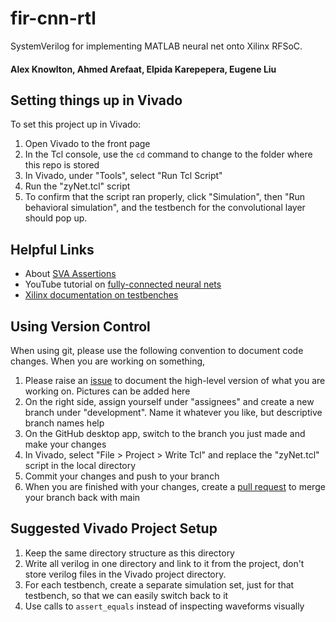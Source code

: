 # fir-cnn-rtl
SystemVerilog for implementing MATLAB neural net onto Xilinx RFSoC.

#### Alex Knowlton, Ahmed Arefaat, Elpida Karepepera, Eugene Liu

## Setting things up in Vivado
To set this project up in Vivado:
1. Open Vivado to the front page
2. In the Tcl console, use the `cd` command to change to the folder where this repo is stored
3. In Vivado, under "Tools", select "Run Tcl Script"
4. Run the "zyNet.tcl" script
5. To confirm that the script ran properly, click "Simulation", then "Run behavioral simulation", and the testbench for the convolutional layer should pop up.

## Helpful Links
- About [SVA Assertions](https://www.systemverilog.io/verification/sva-basics/#:~:text=SystemVerilog%20Assertions%20%28SVA%29%20is%20essentially%20a%20language%20construct,in%20a%20SystemVerilog%20format%20which%20tools%20can%20understand.)
- YouTube tutorial on [fully-connected neural nets](https://www.youtube.com/watch?v=rw_JITpbh3k&list=PLJePd8QU_LYKZwJnByZ8FHDg5l1rXtcIq)
- [Xilinx documentation on testbenches](https://www.xilinx.com/content/dam/xilinx/support/documents/university/Vivado-Teaching/HDL-Design/2015x/Verilog/docs-pdf/lab4.pdf)

## Using Version Control
When using git, please use the following convention to document code changes. When you are working on something,
1. Please raise an [issue](https://github.com/Codax2000/fir-cnn-rtl/issues) to document the high-level version of what you are working on. Pictures can be added here
2. On the right side, assign yourself under "assignees" and create a new branch under "development". Name it whatever you like, but descriptive branch names help
3. On the GitHub desktop app, switch to the branch you just made and make your changes
4. In Vivado, select "File > Project > Write Tcl" and replace the "zyNet.tcl" script in the local directory
5. Commit your changes and push to your branch
6. When you are finished with your changes, create a [pull request](https://github.com/Codax2000/fir-cnn-rtl/pulls) to merge your branch back with main

## Suggested Vivado Project Setup
1. Keep the same directory structure as this directory
2. Write all verilog in one directory and link to it from the project, don't store verilog files in the Vivado project directory.
3. For each testbench, create a separate simulation set, just for that testbench, so that we can easily switch back to it
4. Use calls to `assert_equals` instead of inspecting waveforms visually